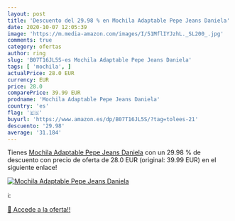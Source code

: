```yaml
---
layout: post
title: 'Descuento del 29.98 % en Mochila Adaptable Pepe Jeans Daniela'
date: 2020-10-07 12:05:39
image: 'https://m.media-amazon.com/images/I/51MflIYJzhL._SL200_.jpg'
comments: true
category: ofertas
author: ring
slug: 'B07T16JL5S-es Mochila Adaptable Pepe Jeans Daniela'
tags: [ 'mochila', ]
actualPrice: 28.0 EUR
currency: EUR
price: 28.0
comparePrice: 39.99 EUR
prodname: 'Mochila Adaptable Pepe Jeans Daniela'
country: 'es'
flag: '🇪🇸'
buyurl: 'https://www.amazon.es/dp/B07T16JL5S/?tag=tolees-21'
descuento: '29.98'
average: '31.184'
---
```


Tienes [Mochila Adaptable Pepe Jeans Daniela](https://www.amazon.es/dp/B07T16JL5S/?tag=tolees-21) con un 29.98 % de descuento con precio de oferta de 28.0 EUR (original: 39.99 EUR) en el siguiente enlace!

[![Mochila Adaptable Pepe Jeans Daniela](https://m.media-amazon.com/images/I/51MflIYJzhL._SL200_.jpg)](https://www.amazon.es/dp/B07T16JL5S/?tag=tolees-21)

ℹ️:


[🛒 Accede a la oferta!!](https://www.amazon.es/dp/B07T16JL5S/?tag=tolees-21)
